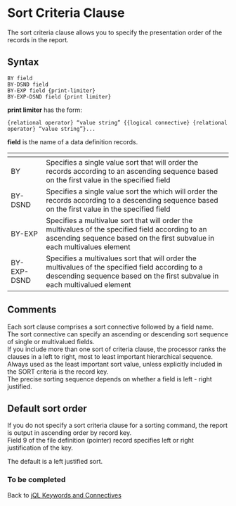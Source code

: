 # Sort Criteria Clause  

<PageHeader />

The sort criteria clause allows you to specify the presentation order of the records in the report.

## Syntax

```
BY field
BY-DSND field
BY-EXP field {print-limiter}
BY-EXP-DSND field {print limiter}
```

**print limiter** has the form:

```
{relational operator} “value string” {{logical connective} {relational operator} “value string”}...
```

**field** is the name of a data definition records.

| <!----> |  <!----> |
| --- | --- |
| BY      |  Specifies a single value sort that will order the records according to an ascending sequence based on the first value in the specified field |  
| BY-DSND | Specifies a single value sort the which will order the records according to a descending sequence based on the first value in the specified field |  
| BY-EXP  | Specifies a multivalue sort that will order the multivalues of the specified field according to an ascending sequence based on the first subvalue in each multivalues element |  
| BY-EXP-DSND | Specifies a multivalues sort that will order the multivalues of the specified field according to a descending sequence based on the first subvalue in each multivalued element |  

## Comments

Each sort clause comprises a sort connective followed by a field name.  
The sort connective can specify an ascending or descending sort sequence of single or multivalued fields.  
If you include more than one sort of criteria clause, the processor ranks the clauses in a left to right, most to least important hierarchical sequence.  
Always used as the least important sort value, unless explicitly included in the SORT criteria is the record key.  
The precise sorting sequence depends on whether a field is left - right justified.  

## Default sort order  

If you do not specify a sort criteria clause for a sorting command, the report is output in ascending order by record key.  
Field 9 of the file definition (pointer) record specifies left or right justification of the key.  

The default is a left justified sort.

### To be completed

Back to [jQL Keywords and Connectives](./../README.md)  

<PageFooter />
